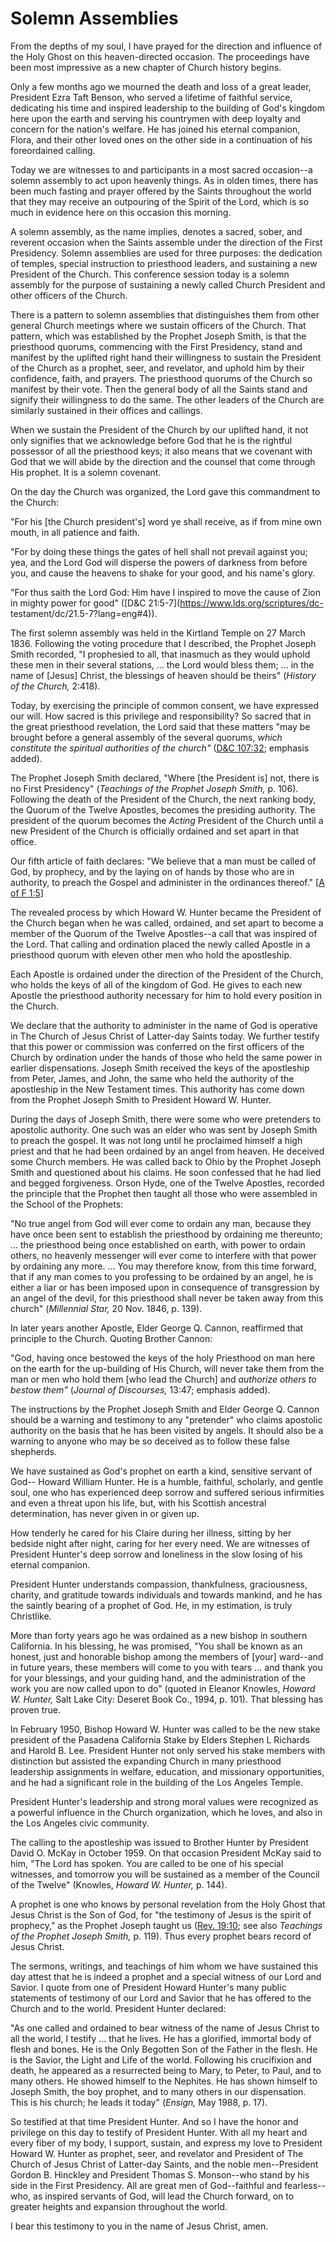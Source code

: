 # Solemn Assemblies

From the depths of my soul, I have prayed for the direction and influence of
the Holy Ghost on this heaven-directed occasion. The proceedings have been
most impressive as a new chapter of Church history begins.

Only a few months ago we mourned the death and loss of a great leader,
President Ezra Taft Benson, who served a lifetime of faithful service,
dedicating his time and inspired leadership to the building of God's kingdom
here upon the earth and serving his countrymen with deep loyalty and concern
for the nation's welfare. He has joined his eternal companion, Flora, and
their other loved ones on the other side in a continuation of his foreordained
calling.

Today we are witnesses to and participants in a most sacred occasion--a solemn
assembly to act upon heavenly things. As in olden times, there has been much
fasting and prayer offered by the Saints throughout the world that they may
receive an outpouring of the Spirit of the Lord, which is so much in evidence
here on this occasion this morning.

A solemn assembly, as the name implies, denotes a sacred, sober, and reverent
occasion when the Saints assemble under the direction of the First Presidency.
Solemn assemblies are used for three purposes: the dedication of temples,
special instruction to priesthood leaders, and sustaining a new President of
the Church. This conference session today is a solemn assembly for the purpose
of sustaining a newly called Church President and other officers of the
Church.

There is a pattern to solemn assemblies that distinguishes them from other
general Church meetings where we sustain officers of the Church. That pattern,
which was established by the Prophet Joseph Smith, is that the priesthood
quorums, commencing with the First Presidency, stand and manifest by the
uplifted right hand their willingness to sustain the President of the Church
as a prophet, seer, and revelator, and uphold him by their confidence, faith,
and prayers. The priesthood quorums of the Church so manifest by their vote.
Then the general body of all the Saints stand and signify their willingness to
do the same. The other leaders of the Church are similarly sustained in their
offices and callings.

When we sustain the President of the Church by our uplifted hand, it not only
signifies that we acknowledge before God that he is the rightful possessor of
all the priesthood keys; it also means that we covenant with God that we will
abide by the direction and the counsel that come through His prophet. It is a
solemn covenant.

On the day the Church was organized, the Lord gave this commandment to the
Church:

"For his [the Church president's] word ye shall receive, as if from mine own
mouth, in all patience and faith.

"For by doing these things the gates of hell shall not prevail against you;
yea, and the Lord God will disperse the powers of darkness from before you,
and cause the heavens to shake for your good, and his name's glory.

"For thus saith the Lord God: Him have I inspired to move the cause of Zion in
mighty power for good" ([D&amp;C 21:5-7](https://www.lds.org/scriptures/dc-
testament/dc/21.5-7?lang=eng#4)).

The first solemn assembly was held in the Kirtland Temple on 27 March 1836.
Following the voting procedure that I described, the Prophet Joseph Smith
recorded, "I prophesied to all, that inasmuch as they would uphold these men
in their several stations, ... the Lord would bless them; ... in the name of
[Jesus] Christ, the blessings of heaven should be theirs" (_History of the
Church,_ 2:418).

Today, by exercising the principle of common consent, we have expressed our
will. How sacred is this privilege and responsibility? So sacred that in the
great priesthood revelation, the Lord said that these matters "may be brought
before a general assembly of the several quorums, _which constitute the
spiritual authorities of the church"_ ([D&amp;C
107:32](https://www.lds.org/scriptures/dc-testament/dc/107.32?lang=eng#31);
emphasis added).

The Prophet Joseph Smith declared, "Where [the President is] not, there is no
First Presidency" (_Teachings of the Prophet Joseph Smith,_ p. 106). Following
the death of the President of the Church, the next ranking body, the Quorum of
the Twelve Apostles, becomes the presiding authority. The president of the
quorum becomes the _Acting_ President of the Church until a new President of
the Church is officially ordained and set apart in that office.

Our fifth article of faith declares: "We believe that a man must be called of
God, by prophecy, and by the laying on of hands by those who are in authority,
to preach the Gospel and administer in the ordinances thereof." [[A of F
1:5](https://www.lds.org/scriptures/pgp/a-of-f/1.5?lang=eng#4)]

The revealed process by which Howard W. Hunter became the President of the
Church began when he was called, ordained, and set apart to become a member of
the Quorum of the Twelve Apostles--a call that was inspired of the Lord. That
calling and ordination placed the newly called Apostle in a priesthood quorum
with eleven other men who hold the apostleship.

Each Apostle is ordained under the direction of the President of the Church,
who holds the keys of all of the kingdom of God. He gives to each new Apostle
the priesthood authority necessary for him to hold every position in the
Church.

We declare that the authority to administer in the name of God is operative in
The Church of Jesus Christ of Latter-day Saints today. We further testify that
this power or commission was conferred on the first officers of the Church by
ordination under the hands of those who held the same power in earlier
dispensations. Joseph Smith received the keys of the apostleship from Peter,
James, and John, the same who held the authority of the apostleship in the New
Testament times. This authority has come down from the Prophet Joseph Smith to
President Howard W. Hunter.

During the days of Joseph Smith, there were some who were pretenders to
apostolic authority. One such was an elder who was sent by Joseph Smith to
preach the gospel. It was not long until he proclaimed himself a high priest
and that he had been ordained by an angel from heaven. He deceived some Church
members. He was called back to Ohio by the Prophet Joseph Smith and questioned
about his claims. He soon confessed that he had lied and begged forgiveness.
Orson Hyde, one of the Twelve Apostles, recorded the principle that the
Prophet then taught all those who were assembled in the School of the
Prophets:

"No true angel from God will ever come to ordain any man, because they have
once been sent to establish the priesthood by ordaining me thereunto; ... the
priesthood being once established on earth, with power to ordain others, no
heavenly messenger will ever come to interfere with that power by ordaining
any more. ... You may therefore know, from this time forward, that if any man
comes to you professing to be ordained by an angel, he is either a liar or has
been imposed upon in consequence of transgression by an angel of the devil,
for this priesthood shall never be taken away from this church" (_Millennial
Star,_ 20 Nov. 1846, p. 139).

In later years another Apostle, Elder George Q. Cannon, reaffirmed that
principle to the Church. Quoting Brother Cannon:

"God, having once bestowed the keys of the holy Priesthood on man here on the
earth for the up-building of His Church, will never take them from the man or
men who hold them [who lead the Church] and _authorize others to bestow them"_
(_Journal of Discourses,_ 13:47; emphasis added).

The instructions by the Prophet Joseph Smith and Elder George Q. Cannon should
be a warning and testimony to any "pretender" who claims apostolic authority
on the basis that he has been visited by angels. It should also be a warning
to anyone who may be so deceived as to follow these false shepherds.

We have sustained as God's prophet on earth a kind, sensitive servant of God--
Howard William Hunter. He is a humble, faithful, scholarly, and gentle soul,
one who has experienced deep sorrow and suffered serious infirmities and even
a threat upon his life, but, with his Scottish ancestral determination, has
never given in or given up.

How tenderly he cared for his Claire during her illness, sitting by her
bedside night after night, caring for her every need. We are witnesses of
President Hunter's deep sorrow and loneliness in the slow losing of his
eternal companion.

President Hunter understands compassion, thankfulness, graciousness, charity,
and gratitude towards individuals and towards mankind, and he has the saintly
bearing of a prophet of God. He, in my estimation, is truly Christlike.

More than forty years ago he was ordained as a new bishop in southern
California. In his blessing, he was promised, "You shall be known as an
honest, just and honorable bishop among the members of [your] ward--and in
future years, these members will come to you with tears ... and thank you for
your blessings, and your guiding hand, and the administration of the work you
are now called upon to do" (quoted in Eleanor Knowles, _Howard W. Hunter,_
Salt Lake City: Deseret Book Co., 1994, p. 101). That blessing has proven
true.

In February 1950, Bishop Howard W. Hunter was called to be the new stake
president of the Pasadena California Stake by Elders Stephen L Richards and
Harold B. Lee. President Hunter not only served his stake members with
distinction but assisted the expanding Church in many priesthood leadership
assignments in welfare, education, and missionary opportunities, and he had a
significant role in the building of the Los Angeles Temple.

President Hunter's leadership and strong moral values were recognized as a
powerful influence in the Church organization, which he loves, and also in the
Los Angeles civic community.

The calling to the apostleship was issued to Brother Hunter by President David
O. McKay in October 1959. On that occasion President McKay said to him, "The
Lord has spoken. You are called to be one of his special witnesses, and
tomorrow you will be sustained as a member of the Council of the Twelve"
(Knowles, _Howard W. Hunter,_ p. 144).

A prophet is one who knows by personal revelation from the Holy Ghost that
Jesus Christ is the Son of God, for "the testimony of Jesus is the spirit of
prophecy," as the Prophet Joseph taught us ([Rev.
19:10](https://www.lds.org/scriptures/nt/rev/19.10?lang=eng#9); see also
_Teachings of the Prophet Joseph Smith,_ p. 119). Thus every prophet bears
record of Jesus Christ.

The sermons, writings, and teachings of him whom we have sustained this day
attest that he is indeed a prophet and a special witness of our Lord and
Savior. I quote from one of President Howard Hunter's many public statements
of testimony of our Lord and Savior that he has offered to the Church and to
the world. President Hunter declared:

"As one called and ordained to bear witness of the name of Jesus Christ to all
the world, I testify ... that he lives. He has a glorified, immortal body of
flesh and bones. He is the Only Begotten Son of the Father in the flesh. He is
the Savior, the Light and Life of the world. Following his crucifixion and
death, he appeared as a resurrected being to Mary, to Peter, to Paul, and to
many others. He showed himself to the Nephites. He has shown himself to Joseph
Smith, the boy prophet, and to many others in our dispensation. This is his
church; he leads it today" (_Ensign,_ May 1988, p. 17).

So testified at that time President Hunter. And so I have the honor and
privilege on this day to testify of President Hunter. With all my heart and
every fiber of my body, I support, sustain, and express my love to President
Howard W. Hunter as prophet, seer, and revelator and President of The Church
of Jesus Christ of Latter-day Saints, and the noble men--President Gordon B.
Hinckley and President Thomas S. Monson--who stand by his side in the First
Presidency. All are great men of God--faithful and fearless--who, as inspired
servants of God, will lead the Church forward, on to greater heights and
expansion throughout the world.

I bear this testimony to you in the name of Jesus Christ, amen.

